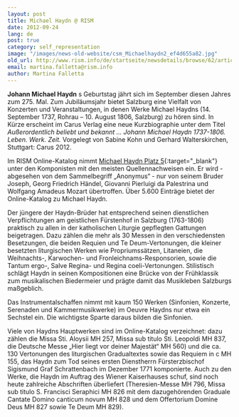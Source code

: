 ```yaml
---
layout: post
title: Michael Haydn @ RISM
date: 2012-09-24
lang: de
post: true
category: self_representation
image: "/images/news-old-website/csm_Michaelhaydn2_ef4d655a82.jpg"
old_url: http://www.rism.info/de/startseite/newsdetails/browse/62/article/64/michael-haydn-rism.html
email: martina.falletta@rism.info
author: Martina Falletta
---
```


**Johann Michael Haydn** s Geburtstag jährt sich im September diesen Jahres zum 275. Mal. Zum Jubiläumsjahr bietet Salzburg eine Vielfalt von Konzerten und Veranstaltungen, in denen Werke Michael Haydns (14. September 1737, Rohrau – 10. August 1806, Salzburg) zu hören sind. In Kürze erscheint im Carus Verlag eine neue Kurzbiographie unter dem Titel _Außerordentlich beliebt und bekannt … Johann Michael Haydn 1737-1806. Leben. Werk. Zeit._ Vorgelegt von Sabine Kohn und Gerhard Walterskirchen, Stuttgart: Carus 2012.

Im RISM Online-Katalog nimmt [Michael Haydn Platz 5](https://opac.rism.info/search?View=rism&author=michael+haydn){:target="_blank"} unter den Komponisten mit den meisten Quellennachweisen ein. Er wird - abgesehen von dem Sammelbegriff „Anonymus“ - nur von seinem Bruder Joseph, Georg Friedrich Händel, Giovanni Pierluigi da Palestrina und Wolfgang Amadeus Mozart übertroffen. Über 5.600 Einträge bietet der Online-Katalog zu Michael Haydn.

Der jüngere der Haydn-Brüder hat entsprechend seinen dienstlichen Verpflichtungen am geistlichen Fürstenhof in Salzburg (1763-1806) praktisch zu allen in der katholischen Liturgie gepflegten Gattungen beigetragen. Dazu zählen die mehr als 30 Messen in den verschiedensten Besetzungen, die beiden Requien und Te Deum-Vertonungen, die kleiner besetzten liturgischen Werken wie Propriumssätzen, Litaneien, die Weihnachts-, Karwochen- und Fronleichnams-Responsorien, sowie die Tantum ergo-, Salve Regina- und Regina coeli-Vertonungen. Stilistisch schlägt Haydn in seinen Kompositionen eine Brücke von der Frühklassik zum musikalischen Biedermeier und prägte damit das Musikleben Salzburgs maßgeblich.

Das Instrumentalschaffen nimmt mit kaum 150 Werken (Sinfonien, Konzerte, Serenaden und Kammermusikwerke) im Oeuvre Haydns nur etwa ein Sechstel ein. Die wichtigste Sparte daraus bilden die Sinfonien.

Viele von Haydns Hauptwerken sind im Online-Katalog verzeichnet: dazu zählen die Missa Sti. Aloysii MH 257, Missa sub titulo Sti. Leopoldi MH 837, die Deutsche Messe „Hier liegt vor deiner Majestät“ MH 560) und die ca. 130 Vertonungen des liturgischen Gradualtextes sowie das Requiem in c MH 155, das Haydn zum Tod seines ersten Dienstherrn Fürsterzbischof Sigismund Graf Schrattenbach im Dezember 1771 komponierte. Auch zu den Werke, die Haydn im Auftrag des Wiener Kaiserhauses schuf, sind noch heute zahlreiche Abschriften überliefert (Theresien-Messe MH 796, Missa sub titulo S. Francisci Seraphici MH 826 mit dem dazugehörenden Graduale Cantate Domino canticum novum MH 828 und dem Offertorium Domine Deus MH 827 sowie Te Deum MH 829).
